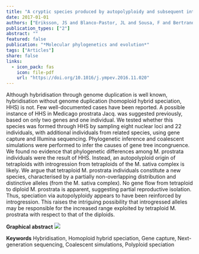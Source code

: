 ```yaml
---
title: "A cryptic species produced by autopolyploidy and subsequent introgression involving Medicago prostrata (Fabaceae)"
date: 2017-01-01
authors: ["Eriksson, JS and Blanco-Pastor, JL and Sousa, F and Bertrand, YJK and Pfeil, BE"]
publication_types: ["2"]
abstract: ""
featured: false
publication: "*Molecular phylogenetics and evolution*"
tags: ["Articles"]
share: false
links:
  - icon_pack: fas
    icon: file-pdf
    url: "https://doi.org/10.1016/j.ympev.2016.11.020"
---
```


Although hybridisation through genome duplication is well known, hybridisation without genome duplication (homoploid hybrid speciation, HHS) is not. Few well-documented cases have been reported. A possible instance of HHS in Medicago prostrata Jacq. was suggested previously, based on only two genes and one individual. We tested whether this species was formed through HHS by sampling eight nuclear loci and 22 individuals, with additional individuals from related species, using gene capture and Illumina sequencing. Phylogenetic inference and coalescent simulations were performed to infer the causes of gene tree incongruence. We found no evidence that phylogenetic differences among M. prostrata individuals were the result of HHS. Instead, an autopolyploid origin of tetraploids with introgression from tetraploids of the M. sativa complex is likely. We argue that tetraploid M. prostrata individuals constitute a new species, characterised by a partially non-overlapping distribution and distinctive alleles (from the M. sativa complex). No gene flow from tetraploid to diploid M. prostrata is apparent, suggesting partial reproductive isolation. Thus, speciation via autopolyploidy appears to have been reinforced by introgression. This raises the intriguing possibility that introgressed alleles may be responsible for the increased range exploited by tetraploid M. prostrata with respect to that of the diploids.

**Graphical abstract**
![](https://ars.els-cdn.com/content/image/1-s2.0-S1055790316303876-fx1_lrg.jpg)

**Keywords**
Hybridisation, Homoploid hybrid speciation, Gene capture, Next-generation sequencing, Coalescent simulations, Polyploid speciation
